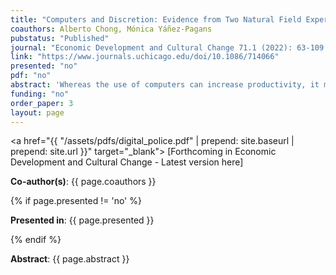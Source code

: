 ```yaml
---
title: "Computers and Discretion: Evidence from Two Natural Field Experiments"
coauthors: Alberto Chong, Mónica Yáñez-Pagans
pubstatus: "Published"
journal: "Economic Development and Cultural Change 71.1 (2022): 63-109."
link: "https://www.journals.uchicago.edu/doi/10.1086/714066"
presented: "no"
pdf: "no"
abstract: 'Whereas the use of computers can increase productivity, it may also promote greater equality. We exploit two natural field experiments related to the renewal of national identification cards in Bolivia and show that applicants randomly assigned to a computer renewal process not only are more likely to successfully complete it, but they do it faster than when assigned to a manual process. We also show that the introduction of digital technologies substantially removed heterogeneity in the delivery of the public service, especially for individuals of less favored characteristics. Information technologies may help curb petty corruption by reducing discretion.'
funding: "no"
order_paper: 3
layout: page
---
```

<a href="{{ "/assets/pdfs/digital_police.pdf" | prepend: site.baseurl | prepend: site.url }}" target="_blank"> [Forthcoming in Economic Development and Cultural Change - Latest version here] </a>
<p><b>Co-author(s)</b>: {{ page.coauthors }} </p>
{% if page.presented != 'no' %}
<p><b>Presented in</b>: {{ page.presented }} </p>
{% endif %}

<div class ="text"><p><b>Abstract</b>: {{ page.abstract }} </p></div>

